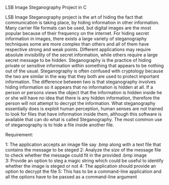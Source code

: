 LSB Image Steganography Project in C

LSB Image Steganography project is the art of hiding the fact that communication is taking place, by hiding information in other information. Many carrier file formats can be used, but digital images are the most popular because of their frequency on the internet. For hiding secret information in images, there exists a large variety of steganography techniques some are more complex than others and all of them have respective strong and weak points. Different applications may require absolute invisibility of the secret information, while others require a large secret message to be hidden.
Steganography is the practice of hiding private or sensitive information within something that appears to be nothing out of the usual. Steganography is often confused with cryptology because the two are similar in the way that they both are used to protect important information. The difference between two is that steganography involves hiding information so it appears that no information is hidden at all. If a person or persons views the object that the information is hidden inside he or she will have no idea that there is any hidden information, therefore the person will not attempt to decrypt the information.
What steganography essentially does is exploit human perception, human senses are not trained to look for files that have information inside them, although this software is available that can do what is called Steganography. The most common use of steganography is to hide a file inside another file.

Requirement: 

1: The application accepts an image file say .bmp along with a text file that 
   contains the message to be steged
2: Analyze the size of the message file to check whether the message could fit 
   in the provided .bmp image   
3: Provide an option to steg a magic string which could be useful to identify 
   whether the image is steged or not
4: The application should provide an option to decrypt the file
5: This has to be a command-line application and all the options have to be 
   passed as a command-line argument
